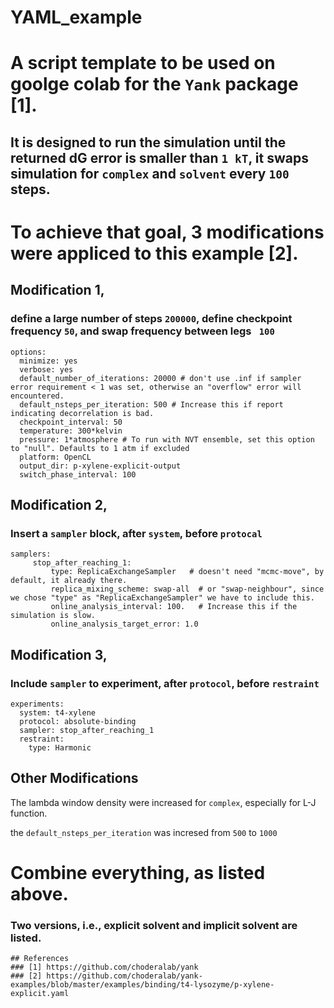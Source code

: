 # YAML_example

# A script template to be used on goolge colab for the ```Yank``` package [1].

## It is designed to run the simulation until the returned dG error is smaller than ``` 1 kT ```, it swaps simulation for ```complex``` and ```solvent``` every ```100``` steps. 

# To achieve that goal, 3 modifications were appliced to this example [2].

## Modification 1, 
### define a large number of steps ```200000```, define checkpoint frequency ``` 50 ```,  and swap frequency between legs ``` 100```

```
options:
  minimize: yes
  verbose: yes
  default_number_of_iterations: 20000 # don't use .inf if sampler error requirement < 1 was set, otherwise an "overflow" error will encountered. 
  default_nsteps_per_iteration: 500 # Increase this if report indicating decorrelation is bad.
  checkpoint_interval: 50
  temperature: 300*kelvin
  pressure: 1*atmosphere # To run with NVT ensemble, set this option to "null". Defaults to 1 atm if excluded
  platform: OpenCL
  output_dir: p-xylene-explicit-output
  switch_phase_interval: 100

```

## Modification 2, 
### Insert a ```sampler``` block, after ```system```, before ```protocal```


```
samplers:
     stop_after_reaching_1:
         type: ReplicaExchangeSampler   # doesn't need "mcmc-move", by default, it already there.
         replica_mixing_scheme: swap-all  # or "swap-neighbour", since we chose "type" as "ReplicaExchangeSampler" we have to include this.
         online_analysis_interval: 100.   # Increase this if the simulation is slow.
         online_analysis_target_error: 1.0 
```
## Modification 3, 
### Include ```sampler``` to experiment, after ```protocol```, before ```restraint```
```
experiments:
  system: t4-xylene
  protocol: absolute-binding
  sampler: stop_after_reaching_1
  restraint:
    type: Harmonic
```
## Other Modifications

The lambda window density were increased for ```complex```, especially for L-J function.

the ```default_nsteps_per_iteration``` was incresed from ```500``` to ```1000```

# Combine everything, as listed above.
### Two versions, i.e., explicit solvent and implicit solvent are listed.


```
## References
### [1] https://github.com/choderalab/yank
### [2] https://github.com/choderalab/yank-examples/blob/master/examples/binding/t4-lysozyme/p-xylene-explicit.yaml
